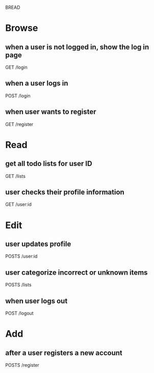 BREAD

# Browse
## when a user is not logged in, show the log in page
GET /login

## when a user logs in
POST /login

## when user wants to register 
GET /register

# Read
## get all todo lists for user ID
GET /lists

## user checks their profile information
GET /user:id

# Edit
## user updates profile
POSTS /user:id

## user categorize incorrect or unknown items
POSTS /lists

## when user logs out
POST /logout

# Add
## after a user registers a new account
POSTS /register
